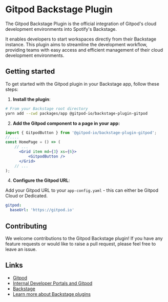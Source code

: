 # Gitpod Backstage Plugin

The Gitpod Backstage Plugin is the official integration of Gitpod's cloud development environments into Spotify's Backstage. 

It enables developers to start workspaces directly from their Backstage instance. This plugin aims to streamline the development workflow, providing teams with easy access and efficient management of their cloud development environments.

## Getting started

To get started with the Gitpod plugin in your Backstage app, follow these steps:

1. **Install the plugin**:

```bash
# From your Backstage root directory
yarn add --cwd packages/app @gitpod-io/backstage-plugin-gitpod
```

2. **Add the Gitpod component to a page in your app:**

```jsx 
import { GitpodButton } from '@gitpod-io/backstage-plugin-gitpod';
//....
const HomePage = () => (
    // ...
      <Grid item md={3} xs={6}>
          <GitpodButton />
      </Grid>
    // ... 
);
```

4. **Configure the Gitpod URL**:

Add your Gitpod URL to your `app-config.yaml` - this can either be Gitpod Cloud or Dedicated.

```yaml
gitpod:
  baseUrl: 'https://gitpod.io'
```

## Contributing

We welcome contributions to the Gitpod Backstage plugin! If you have any feature requests or would like to raise a pull request, please feel free to leave an issue.

## Links

- [Gitpod](https://www.gitpod.io)
- [Internal Developer Portals and Gitpod](https://www.gitpod.io/docs/integrations/internal-developer-portals)
- [Backstage](https://backstage.io)
- [Learn more about Backstage plugins](https://backstage.io/docs/plugins/)
